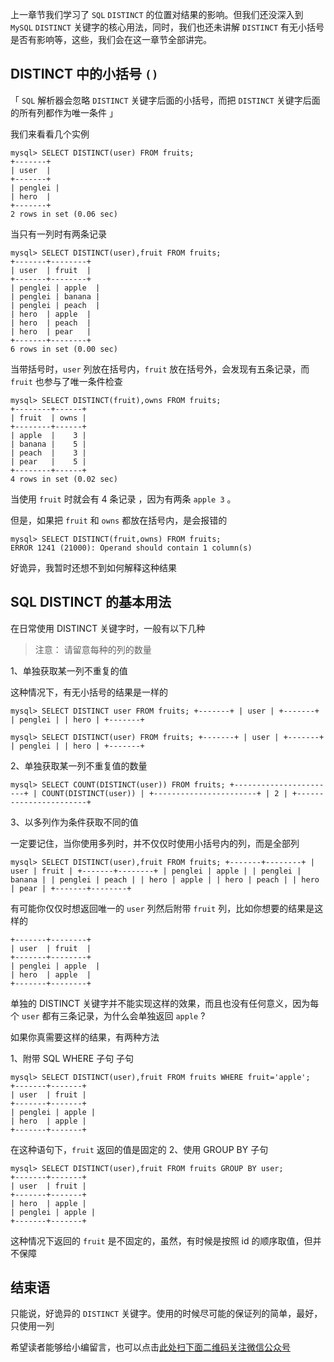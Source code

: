 上一章节我们学习了 `SQL` `DISTINCT` 的位置对结果的影响。但我们还没深入到 `MySQL` `DISTINCT` 关键字的核心用法，同时，我们也还未讲解 `DISTINCT` 有无小括号是否有影响等，这些，我们会在这一章节全部讲完。

## DISTINCT 中的小括号 `()` ##

「 `SQL` 解析器会忽略 `DISTINCT` 关键字后面的小括号，而把 `DISTINCT` 关键字后面的所有列都作为唯一条件 」

我们来看看几个实例

```
mysql> SELECT DISTINCT(user) FROM fruits;
+-------+
| user  |
+-------+
| penglei |
| hero  |
+-------+
2 rows in set (0.06 sec)
```

当只有一列时有两条记录

```
mysql> SELECT DISTINCT(user),fruit FROM fruits;
+-------+--------+
| user  | fruit  |
+-------+--------+
| penglei | apple  |
| penglei | banana |
| penglei | peach  |
| hero  | apple  |
| hero  | peach  |
| hero  | pear   |
+-------+--------+
6 rows in set (0.00 sec)
```

当带括号时，`user` 列放在括号内，`fruit` 放在括号外，会发现有五条记录，而 `fruit` 也参与了唯一条件检查

```
mysql> SELECT DISTINCT(fruit),owns FROM fruits;
+--------+------+
| fruit  | owns |
+--------+------+
| apple  |    3 |
| banana |    5 |
| peach  |    3 |
| pear   |    5 |
+--------+------+
4 rows in set (0.02 sec)
```

当使用 `fruit` 时就会有 4 条记录 ，因为有两条 `apple 3` 。

但是，如果把 `fruit` 和 `owns` 都放在括号内，是会报错的

```
mysql> SELECT DISTINCT(fruit,owns) FROM fruits;
ERROR 1241 (21000): Operand should contain 1 column(s)
```

好诡异，我暂时还想不到如何解释这种结果

## SQL DISTINCT 的基本用法 ##

在日常使用 DISTINCT 关键字时，一般有以下几种

> 注意： 请留意每种的列的数量

1、单独获取某一列不重复的值

这种情况下，有无小括号的结果是一样的

```
mysql> SELECT DISTINCT user FROM fruits; +-------+ | user | +-------+ | penglei | | hero | +-------+

mysql> SELECT DISTINCT(user) FROM fruits; +-------+ | user | +-------+ | penglei | | hero | +-------+
```

2、单独获取某一列不重复值的数量

```
mysql> SELECT COUNT(DISTINCT(user)) FROM fruits; +-----------------------+ | COUNT(DISTINCT(user)) | +-----------------------+ | 2 | +-----------------------+
```

3、以多列作为条件获取不同的值

一定要记住，当你使用多列时，并不仅仅时使用小括号内的列，而是全部列

```
mysql> SELECT DISTINCT(user),fruit FROM fruits; +-------+--------+ | user | fruit | +-------+--------+ | penglei | apple | | penglei | banana | | penglei | peach | | hero | apple | | hero | peach | | hero | pear | +-------+--------+
```

有可能你仅仅时想返回唯一的 `user` 列然后附带 `fruit` 列，比如你想要的结果是这样的

```
+-------+--------+
| user  | fruit  |
+-------+--------+
| penglei | apple  |
| hero  | apple  |
+-------+--------+
```

单独的 DISTINCT 关键字并不能实现这样的效果，而且也没有任何意义，因为每个 `user` 都有三条记录，为什么会单独返回 `apple` ?

如果你真需要这样的结果，有两种方法

1、附带 SQL WHERE 子句 子句
    
```
mysql> SELECT DISTINCT(user),fruit FROM fruits WHERE fruit='apple';
+-------+-------+
| user  | fruit |
+-------+-------+
| penglei | apple |
| hero  | apple |
+-------+-------+
```

在这种语句下，`fruit` 返回的值是固定的
2、使用 GROUP BY 子句

```
mysql> SELECT DISTINCT(user),fruit FROM fruits GROUP BY user;
+-------+-------+
| user  | fruit |
+-------+-------+
| hero  | apple |
| penglei | apple |
+-------+-------+
```
    
这种情况下返回的 `fruit` 是不固定的，虽然，有时候是按照 id 的顺序取值，但并不保障

## 结束语 ##

只能说，好诡异的 `DISTINCT` 关键字。使用的时候尽可能的保证列的简单，最好，只使用一列


希望读者能够给小编留言，也可以点击[此处扫下面二维码关注微信公众号](https://www.ycbbs.vip/?p=28 "此处扫下面二维码关注微信公众号")